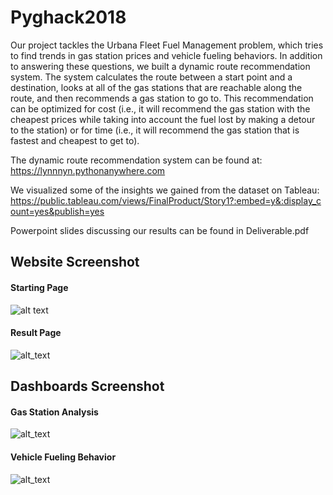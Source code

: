 # Pyghack2018
Our project tackles the Urbana Fleet Fuel Management problem, which tries to find trends in gas station prices and vehicle fueling behaviors. In addition to answering these questions, we built a dynamic route recommendation system. The system calculates the route between a start point and a destination, looks at all of the gas stations that are reachable along the route, and then recommends a gas station to go to. This recommendation can be optimized for cost (i.e., it will recommend the gas station with the cheapest prices while taking into account the fuel lost by making a detour to the station) or for time (i.e., it will recommend the gas station that is fastest and cheapest to get to). 

The dynamic route recommendation system can be found at: https://lynnnyn.pythonanywhere.com

We visualized some of the insights we gained from the dataset on Tableau: 
https://public.tableau.com/views/FinalProduct/Story1?:embed=y&:display_count=yes&publish=yes

Powerpoint slides discussing our results can be found in Deliverable.pdf

## Website Screenshot
#### Starting Page
![alt text](https://github.com/Moogen/Pyghack2018/blob/master/Website_screenshot1.png?raw=true)

#### Result Page
![alt_text](https://github.com/Moogen/Pyghack2018/blob/master/Website_Screenshot2.png?raw=true)

## Dashboards Screenshot
#### Gas Station Analysis
![alt_text](https://github.com/Moogen/Pyghack2018/blob/master/Dashboard%20screenshot1.png?raw=true)

#### Vehicle Fueling Behavior
![alt_text](https://github.com/Moogen/Pyghack2018/blob/master/Dashboard%20screenshot2.png?raw=true)


